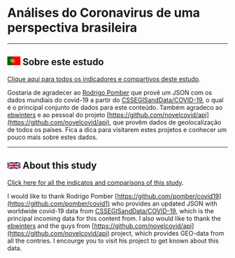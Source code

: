 # **Análises do Coronavirus de uma perspectiva brasileira**

------------------
## <img src="html/imagens/PT.png" width="30"  /> Sobre este estudo

[Clique aqui para todos os indicadores e compartivos deste estudo](https://corona19br.netlify.app/html/index.html).

Gostaria de agradecer ao [Rodrigo Pomber](https://github.com/pomber/covid19) que provê um JSON com os dados mundiais do covid-19 a partir do [CSSEGISandData/COVID-19](https://github.com/CSSEGISandData/COVID-19), o qual é o principal conjunto de dados para este conteúdo. Também agradeco ao [ebwinters](https://github.com/NovelCOVID/API/commits?author=ebwinters) e ao pessoal do projeto [https://github.com/novelcovid/api](https://github.com/novelcovid/api), que provêm dados de geolocalização de todos os países.
Fica a dica para visitarem estes projetos e conhecer um pouco mais sobre estes dados.

------------------
## <img src="html/imagens/UK.png" width="30"  /> About this study

[Click here for all the indicatos and comparisons of this study](https://corona19br.netlify.app/html/index_EN.html).

I would like to thank Rodrigo Pomber [https://github.com/pomber/covid19](https://github.com/pomber/covid1) who provides an updated JSON with worldwide covid-19 data from [CSSEGISandData/COVID-19](https://github.com/CSSEGISandData/COVID-19), which is the principal incoming data for this content from. I also would like to thank the [ebwinters](https://github.com/NovelCOVID/API/commits?author=ebwinters) and the guys from [https://github.com/novelcovid/api](https://github.com/novelcovid/api) project, which provides GEO-data from all the contries.
I encourge you to visit his project to get known about this data.